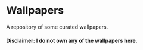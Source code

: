 # Wallpapers
A repository of some curated wallpapers.

#### Disclaimer: I do not own any of the wallpapers here.
